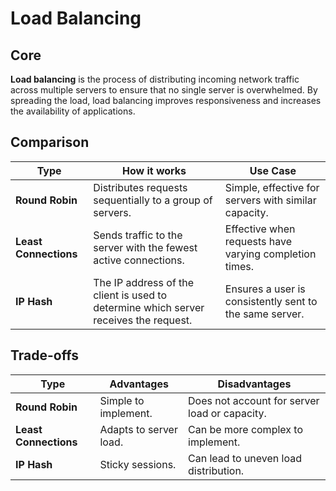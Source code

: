 # Load Balancing

## Core

**Load balancing** is the process of distributing incoming network traffic across multiple servers to ensure that no single server is overwhelmed. By spreading the load, load balancing improves responsiveness and increases the availability of applications.

## Comparison

| Type | How it works | Use Case |
|---|---|---|
| **Round Robin** | Distributes requests sequentially to a group of servers. | Simple, effective for servers with similar capacity. |
| **Least Connections** | Sends traffic to the server with the fewest active connections. | Effective when requests have varying completion times. |
| **IP Hash** | The IP address of the client is used to determine which server receives the request. | Ensures a user is consistently sent to the same server. |

## Trade-offs

| Type | Advantages | Disadvantages |
|---|---|---|
| **Round Robin** | Simple to implement. | Does not account for server load or capacity. |
| **Least Connections** | Adapts to server load. | Can be more complex to implement. |
| **IP Hash** | Sticky sessions. | Can lead to uneven load distribution. |
